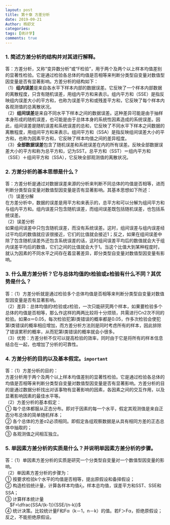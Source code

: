 ```yaml
---
layout: post
title: 第十章 方差分析
date: 2019-09-21
Author: 杨舒文
categories: 
tags: [统计学]
comments: true
---
```


### 1. 简述方差分析的结构并对其进行解释。

答：方差分析，又称“变异数分析”或“F检验”，用于两个及两个以上样本均值差别的显著性检验。它是通过检验各总体的均值是否相等来判断分类型自变量对数值型因变量是否有显著影响。方差分析的结构如下：  
（1）**组内误差**是来自各水平下样本内部的数据误差。它反映了一个样本内部数据的离散程度，只含有随机误差，用组内平方和来表示。组内平方和（SSE）是指反映组内误差大小的平方和，也称为误差平方和或残差平方和，它反映了每个样本内各观测值的总离散状况。  
（2）**组间误差**是来自不同水平下样本之间的数据误差。这种差异可能是由于抽样本身形成的随机误差，也可能是由于总体本身的系统性因素造成的系统误差。因此，组间误差是随机误差和系统误差的总和，它反映了不同水平下样本之间数据的离散程度，用组间平方和来表示。组间平方和（SSA）是指反映组间误差大小的平方和，也称为因素平方和，它反映了样本均值之间的差异程度。  
（3）**全部数据误差**包含了随机误差和系统误差在内的所有误差。反映全部数据误差大小的平方和称为总平方和，记为SST。总平方和（SST）＝组内平方和（SSE）＋组间平方和（SSA），它反映全部观测值的离散状况。



### 2. 方差分析的基本思想是什么？

答：方差分析是通过对数据误差来源的分析来判断不同总体的均值是否相等，进而判断分类型自变量对数值型因变量是否有显著影响。其基本思想如下所述：  
（1）误差分解  
在方差分析中，数据的误差是用平方和来表示的，总平方和可以分解为组间平方和与组内平方和。组内误差只包含随机误差，而组间误差既包括随机误差，也包括系统误差。  
（2）误差分析  
如果组间误差中只包含随机误差，而没有系统误差。这时，组间误差与组内误差经过平均后的数值就应该很接近，它们的比值就会接近1；反之，如果在组间误差中除了包含随机误差外还包含系统误差的话，这时组间误差平均后的数值就会大于组内误差平均后的数值，它们之间的比值就会大于1。当这个比值大到某种程度时，就认为因素的不同水平之间存在着显著差异，即分类型自变量对数值型因变量有影响。



### 3. 什么是方差分析？它与总体均值的t检验或z检验有什么不同？其优势是什么？
答：（1）方差分析就是通过检验多个总体均值是否相等来判断分类型自变量对数值型因变量是否有显著影响。  
（2）差异：总体均值的t检验或z检验，一次只能研究两个样本，如果要检验多个总体的均值是否相等，那么作这样的两两比较将十分烦琐，共需进行Cn2次不同的检验。如果α＝0.05，每次检验犯第Ⅰ类错误的概率都是0.05，作多次检验会使犯第Ⅰ类错误的概率相应增加，而方差分析方法则是同时考虑所有的样本，因此排除了错误累积的概率，从而犯第Ⅰ类错误的概率就会小很多。  
（3）优势：方差分析不仅可以提高检验的效率，同时由于它是将所有的样本信息结合在一起，也增加了分析的可靠性。



### 4. 方差分析的目的以及基本假定。`important`

答：（1）方差分析的目的：  
方差分析用于两个及两个以上样本均值差别的显著性检验。它是通过检验各总体的均值是否相等来判断分类型自变量对数值型因变量是否有显著影响。方差分析的目的是通过数据分析找出对该事物有显著影响的因素，各因素之间的交互作用，以及显著影响因素的最佳水平等。  
（2）方差分析的基本假定：  
① 每个总体都服从正态分布。即对于因素的每一个水平，假定其观测值是来自正态分布总体的简单随机样本；  
② 各个总体的方差σ2必须相同。即假定各组观察数据是从具有相同方差的正态总体中抽取的；  
③ 各观测值之间相互独立。



### 5. 单因素方差分析的实质是什么？并说明单因素方差分析的步骤。

答：（1）单因素方差分析的实质是研究一个分类型自变量对一个数值型因变量的影响。  
（2）单因素方差分析的步骤为：  
① 按要求检验k个水平的均值是否相等，提出原假设和备择假设；  
② 构造检验统计量，计算各样本均值$\bar x_i$，样本总均值，误差平方和SST、SSE和SSA；  
③ 计算样本统计量  
&ensp;&ensp;$F=\dfrac{SSA/(k-1)}{SSE/(n-k)}$  
④ 统计决策。比较统计量F和Fα（k－1，n－k）的值。若F＞Fα，拒绝原假设；反之，不能拒绝原假设。


